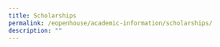 ```yaml
---
title: Scholarships
permalink: /eopenhouse/academic-information/scholarships/
description: ""
---
```

